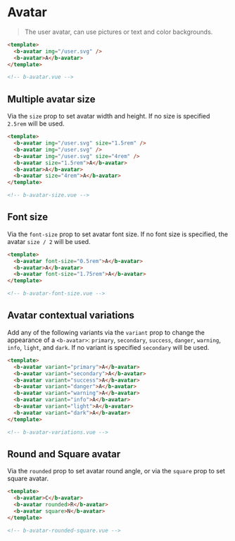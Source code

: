 # Avatar

> The user avatar, can use pictures or text and color backgrounds.

```html
<template>
  <b-avatar img="/user.svg" />
  <b-avatar>A</b-avatar>
</template>

<!-- b-avatar.vue -->
```

## Multiple avatar size

Via the `size` prop to set avatar width and height. If no size is specified `2.5rem` will be used.

```html
<template>
  <b-avatar img="/user.svg" size="1.5rem" />
  <b-avatar img="/user.svg" />
  <b-avatar img="/user.svg" size="4rem" />
  <b-avatar size="1.5rem">A</b-avatar>
  <b-avatar>A</b-avatar>
  <b-avatar size="4rem">A</b-avatar>
</template>

<!-- b-avatar-size.vue -->
```

## Font size

Via the `font-size` prop to set avatar font size. If no font size is specified, the avatar
`size / 2` will be used.

```html
<template>
  <b-avatar font-size="0.5rem">A</b-avatar>
  <b-avatar>A</b-avatar>
  <b-avatar font-size="1.75rem">A</b-avatar>
</template>

<!-- b-avatar-font-size.vue -->
```

## Avatar contextual variations

Add any of the following variants via the `variant` prop to change the appearance of a `<b-avatar>`:
`primary`, `secondary`, `success`, `danger`, `warning`, `info`, `light`, and `dark`. If no variant
is specified `secondary` will be used.

```html
<template>
  <b-avatar variant="primary">A</b-avatar>
  <b-avatar variant="secondary">A</b-avatar>
  <b-avatar variant="success">A</b-avatar>
  <b-avatar variant="danger">A</b-avatar>
  <b-avatar variant="warning">A</b-avatar>
  <b-avatar variant="info">A</b-avatar>
  <b-avatar variant="light">A</b-avatar>
  <b-avatar variant="dark">A</b-avatar>
</template>

<!-- b-avatar-variations.vue -->
```

## Round and Square avatar

Via the `rounded` prop to set avatar round angle, or via the `square` prop to set square avatar.

```html
<template>
  <b-avatar>C</b-avatar>
  <b-avatar rounded>R</b-avatar>
  <b-avatar square>N</b-avatar>
</template>

<!-- b-avatar-rounded-square.vue -->
```
